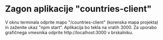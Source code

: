 # Zagon aplikacije "countries-client"

V oknu terminala odprite mapo "/countries-client" (korenska mapa projekta) in zaženite ukaz "npm start".
Aplikacija bo tekla na vratih 3000. Za uporabo grafičnega vmesnika odprite http://localhost:3000 v brskalniku.